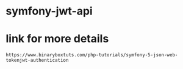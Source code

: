 # symfony-jwt-api

# link for more details

`https://www.binaryboxtuts.com/php-tutorials/symfony-5-json-web-tokenjwt-authentication`
